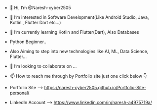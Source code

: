 - 👋 Hi, I’m @Naresh-cyber2505
- 👀 I’m interested in Software Development(Like Android Studio, Java, Kotlin , Flutter Dart etc...) 
- 🌱 I’m currently learning Kotlin and Flutter(Dart), Also Databases
- Python Beginner..
- Also Aiming to step into new technologies like AI, ML, Data Science, Flutter...
- 💞️ I’m looking to collaborate on ...
- 📫 How to reach me through by Portfolio site just one click below 👇

- Portfolio Site 
--> https://naresh-cyber2505.github.io/Portfolio-Site-personal/
   
- LinkedIn Account
--> https://www.linkedin.com/in/naresh-a4975719a/


<!---
Naresh-cyber2505/Naresh-cyber2505 is a ✨ special ✨ repository because its `README.md` (this file) appears on your GitHub profile.
You can click the Preview link to take a look at your changes.
--->
